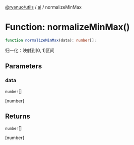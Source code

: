 [@ryanuo/utils](../../index.md) / [ai](../index.md) / normalizeMinMax

# Function: normalizeMinMax()

```ts
function normalizeMinMax(data): number[];
```

归一化：映射到[0, 1]区间

## Parameters

### data

`number`[]

[number]

## Returns

`number`[]

[number]
